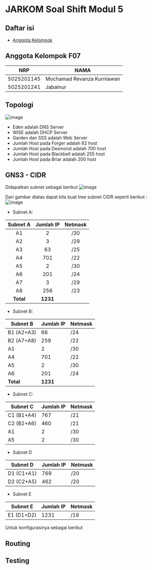 # JARKOM Soal Shift Modul 5

## Daftar isi

- [Anggota Kelompok](#anggota-kelompok)

## Anggota Kelompok F07

| NRP        | NAMA                       |
| ---------- | -------------------------- |
| 5025201145 | Mochamad Revanza Kurniawan |
| 5025201241 | Jabalnur                   |

## Topologi
![image](https://user-images.githubusercontent.com/73029778/206865347-d348e6c0-789a-4154-ad65-2d1b7243bfc9.png)

- Eden adalah DNS Server
- WISE adalah DHCP Server
- Garden dan SSS adalah Web Server
- Jumlah Host pada Forger adalah 62 host
- Jumlah Host pada Desmond adalah 700 host
- Jumlah Host pada Blackbell adalah 255 host
- Jumlah Host pada Briar adalah 200 host

## GNS3 - CIDR

Didapatkan subnet sebagai berikut
![image](https://user-images.githubusercontent.com/73029778/206865356-c3a1f9b1-c084-41c5-8c01-6dcf0a23c16e.png)

Dari gambar diatas dapat kita buat tree subnet CIDR seperti berikut :
![image](https://user-images.githubusercontent.com/73029778/206865362-105d288e-1306-4c22-847a-f9921f3d9524.png)

- Subnet A: <br>

|  Subnet A | Jumlah IP | Netmask |
| :-------: | :-------: | :-----: |
|    A1     |   2    |   /30   |
|    A2     |    3    |   /29   |
|    A3     |   63     |   /25   |
|    A4     |   701     |   /22   |
|    A5     |   2     |   /30   |
|    A6     |    201    |   /24   |
|    A7     |    3    |   /29   |
|    A8     |     256    |   /23   |
| **Total** | **1231**  | |

- Subnet B:<br>

| Subnet B    | Jumlah IP | Netmask |
| ----------- | --------- | ------- |
| B1 (A2+A3) | 66       | /24     |
| B2 (A7+A8) | 259       | /22     |
| A1          | 2      | /30     |
| A4          | 701       | /22     |
| A5          | 2       | /30     |
| A6          | 201        | /24     |
| **Total**   | **1231**  | |

- Subnet C:<br>

| Subnet C    | Jumlah IP | Netmask |
| ----------- | --------- | ------- |
| C1 (B1+A4)  | 767      | /21     |
| C2 (B2+A6)  | 460       | /21     |
| A1          | 2       | /30     |
| A5          | 2        | /30     |

- Subnet D<br>

| Subnet D    | Jumlah IP | Netmask |
| ----------- | --------- | ------- |
| D1 (C1+A1) | 769      | /20     |
| D2 (C2+A5) | 462       | /20     |

- Subnet E<br>

| Subnet E   | Jumlah IP | Netmask |
| ---------- | --------- | ------- |
| E1 (D1+D2) | 1231      | /19     |

Untuk konfigurasinya sebagai berikut


## Routing

## Testing
